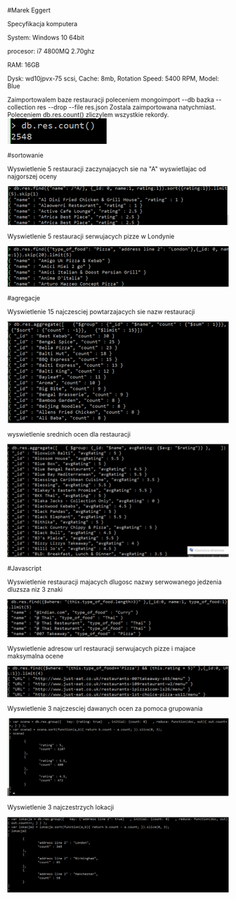 #Marek Eggert

Specyfikacja komputera

System: Windows 10 64bit

procesor: i7 4800MQ 2.70ghz

RAM: 16GB

Dysk: wd10jpvx-75 scsi, Cache: 8mb, Rotation Speed: 5400 RPM, Model: Blue

Zaimportowalem baze restauracji poleceniem 
mongoimport --db bazka --collection res --drop --file res.json
Zostala zaimportowana natychmiast. Poleceniem
db.res.count()
zliczylem wszystkie rekordy.
![GitHub Logo](e1.png)

#sortowanie

Wyswietlenie 5 restauracji zaczynajacych sie na "A" wyswietlajac od najgorszej oceny

![GitHub Logo](e2.png)

Wyswietlenie 5 restauracji serwujacych pizze w Londynie

![GitHub Logo](e3.png)

#agregacje

Wyswietlenie 15 najczesciej powtarzajacych sie nazw restauracji

![GitHub Logo](e4.png)

wyswietlenie srednich ocen dla restauracji

![GitHub Logo](e5.png)

#Javascript

Wyswietlenie restauracji majacych dlugosc nazwy serwowanego jedzenia dluzsza niz 3 znaki

![GitHub Logo](e6.png)

Wyswietlenie adresow url restauracji serwujacych pizze i majace maksymalna ocene

![GitHub Logo](e7.png)

Wyswietlenie 3 najczesciej dawanych ocen za pomoca grupowania

![GitHub Logo](e8.png)

Wyswietlenie 3 najczestrzych lokacji

![GitHub Logo](e9.png)
